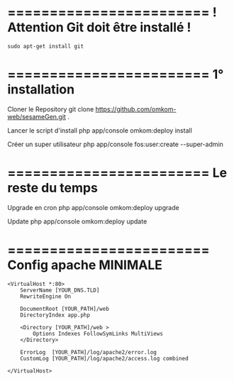 ========================
! Attention Git doit être installé !
========================

    sudo apt-get install git
    
========================
1° installation  
========================   
Cloner le Repository
    git clone https://github.com/omkom-web/sesameGen.git .

Lancer le script d'install
    php app/console omkom:deploy install

Créer un super utilisateur
    php app/console fos:user:create --super-admin
    
========================
Le reste du temps
========================      
Upgrade en cron
    php app/console omkom:deploy upgrade
    
Update 
    php app/console omkom:deploy update

======================== 
Config apache MINIMALE
========================
    <VirtualHost *:80>
        ServerName [YOUR_DNS.TLD]
        RewriteEngine On
        
        DocumentRoot [YOUR_PATH]/web
        DirectoryIndex app.php
        
        <Directory [YOUR_PATH]/web >
            Options Indexes FollowSymLinks MultiViews
        </Directory>
        
        ErrorLog  [YOUR_PATH]/log/apache2/error.log
        CustomLog [YOUR_PATH]/log/apache2/access.log combined
        
    </VirtualHost>

    

